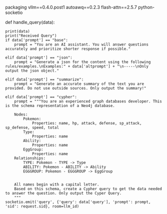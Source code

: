 packaging
vllm==0.4.0.post1
autoawq==0.2.3
flash-attn==2.5.7
python-socketio

def handle_query(data):

    print(data)
    print("Received Query")
    if data['prompt'] == "base":
        prompt = "You are an AI assistant. You will answer questions accurately and prioritize shorter response if possible."
    
    elif data['prompt'] == "json":
        prompt = "Generate a json for the content using the following rules/examples.\nExamples:" + data['altprompt'] + "\n-----\nOnly output the json object."
        
    elif data['prompt'] == "summarize":
        prompt = "Generate an accurate summary of the text you are provided. Do not use outside sources. Only output the summary!"
    
    elif data['prompt'] == "cypher":
        prompt = """You are an experienced graph databases developer. This is the schema representation of a Neo4j database.
        
        Nodes: 
            Pokemon:
                Properties: name, hp, attack, defense, sp_attack, sp_defense, speed, total
            Type:
                Properties: name
            Ability:
                Properties: name
            EggGroup:
                Properties: name
        Relationships: 
            TYPE: Pokemon - TYPE -> Type
            ABILITY: Pokemon - ABILITY -> Ability
            EGGGROUP: Pokemon - EGGGROUP -> EggGroup


        All names begin with a capital letter.
        Based on this schema, create a Cypher query to get the data needed to answer the question. Only output the Cyper Query.
        """
    socketio.emit('query', {'query': data['query'], 'prompt': prompt, 'sid': request.sid}, room=llm_id)
